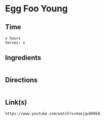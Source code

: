 # Egg Foo Young

## Time 
```
x hours
Serves: x
```

## Ingredients
```

```


## Directions
```

```


## Link(s)
```
https://www.youtube.com/watch?v=4aejqvOH9k8
```
